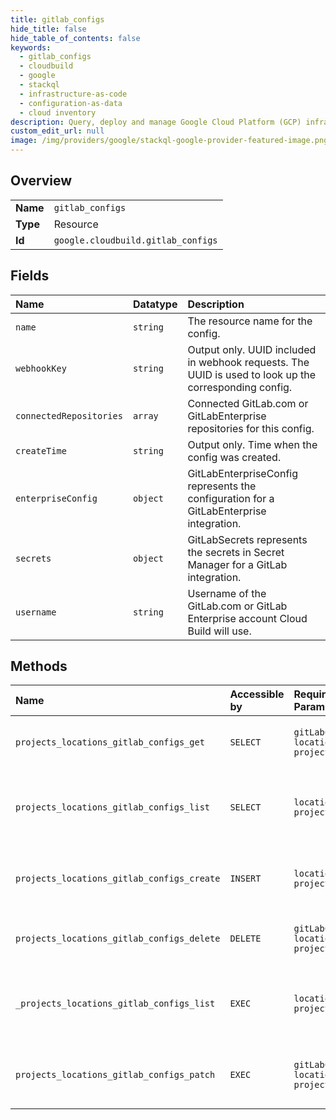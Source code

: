 ```yaml
---
title: gitlab_configs
hide_title: false
hide_table_of_contents: false
keywords:
  - gitlab_configs
  - cloudbuild
  - google    
  - stackql
  - infrastructure-as-code
  - configuration-as-data
  - cloud inventory
description: Query, deploy and manage Google Cloud Platform (GCP) infrastructure and resources using SQL
custom_edit_url: null
image: /img/providers/google/stackql-google-provider-featured-image.png
---
```

  
    

## Overview
<table><tbody>
<tr><td><b>Name</b></td><td><code>gitlab_configs</code></td></tr>
<tr><td><b>Type</b></td><td>Resource</td></tr>
<tr><td><b>Id</b></td><td><code>google.cloudbuild.gitlab_configs</code></td></tr>
</tbody></table>

## Fields
| Name | Datatype | Description |
|:-----|:---------|:------------|
| `name` | `string` | The resource name for the config. |
| `webhookKey` | `string` | Output only. UUID included in webhook requests. The UUID is used to look up the corresponding config. |
| `connectedRepositories` | `array` | Connected GitLab.com or GitLabEnterprise repositories for this config. |
| `createTime` | `string` | Output only. Time when the config was created. |
| `enterpriseConfig` | `object` | GitLabEnterpriseConfig represents the configuration for a GitLabEnterprise integration. |
| `secrets` | `object` | GitLabSecrets represents the secrets in Secret Manager for a GitLab integration. |
| `username` | `string` | Username of the GitLab.com or GitLab Enterprise account Cloud Build will use. |
## Methods
| Name | Accessible by | Required Params | Description |
|:-----|:--------------|:----------------|:------------|
| `projects_locations_gitlab_configs_get` | `SELECT` | `gitLabConfigsId, locationsId, projectsId` | Retrieves a `GitLabConfig`. This API is experimental |
| `projects_locations_gitlab_configs_list` | `SELECT` | `locationsId, projectsId` | List all `GitLabConfigs` for a given project. This API is experimental |
| `projects_locations_gitlab_configs_create` | `INSERT` | `locationsId, projectsId` | Creates a new `GitLabConfig`. This API is experimental |
| `projects_locations_gitlab_configs_delete` | `DELETE` | `gitLabConfigsId, locationsId, projectsId` | Delete a `GitLabConfig`. This API is experimental |
| `_projects_locations_gitlab_configs_list` | `EXEC` | `locationsId, projectsId` | List all `GitLabConfigs` for a given project. This API is experimental |
| `projects_locations_gitlab_configs_patch` | `EXEC` | `gitLabConfigsId, locationsId, projectsId` | Updates an existing `GitLabConfig`. This API is experimental |
